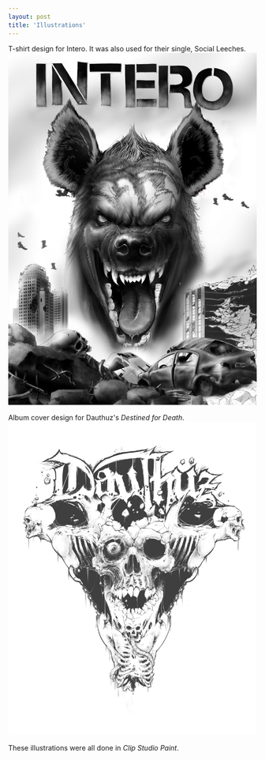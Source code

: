 ```yaml
---
layout: post
title: 'Illustrations'
---
```


T-shirt design for Intero. It was also used for their single, Social Leeches.
![Intero](..\assets\img\projects\proj-2\Intero2.jpg)

Album cover design for Dauthuz's *Destined for Death*.
![Dauthuz](..\assets\img\projects\proj-2\Dauthuz2.jpg)

<!-- {% include image.html url="https://www.behance.net/gallery/54688371/Dauthuz-Destined-for-Death-%28Album-cover-design-2017%29" image="projects/proj-2/Dauthuz.jpg"%} -->

These illustrations were all done in *Clip Studio Paint*. 